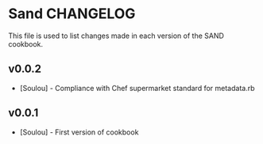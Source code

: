 Sand CHANGELOG
==============

This file is used to list changes made in each version of the SAND cookbook.

## v0.0.2

- [Soulou] - Compliance with Chef supermarket standard for metadata.rb

## v0.0.1

- [Soulou] - First version of cookbook
